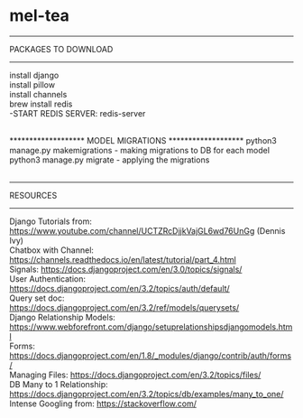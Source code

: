 # mel-tea

*******************
PACKAGES TO DOWNLOAD
*******************

install django <br>
install pillow <br>
install channels <br>
brew install redis <br>
    -START REDIS SERVER: redis-server

<br>
*******************
MODEL MIGRATIONS 
*******************
python3 manage.py makemigrations - making migrations to DB for each model <br>
python3 manage.py migrate - applying the migrations <br>

<br>


*******************
RESOURCES
*******************
Django Tutorials from:      https://www.youtube.com/channel/UCTZRcDjjkVajGL6wd76UnGg (Dennis Ivy) <br>
Chatbox with Channel:       https://channels.readthedocs.io/en/latest/tutorial/part_4.html <br>
Signals:                    https://docs.djangoproject.com/en/3.0/topics/signals/ <br>
User Authentication:        https://docs.djangoproject.com/en/3.2/topics/auth/default/ <br>
Query set doc:              https://docs.djangoproject.com/en/3.2/ref/models/querysets/ <br>
Django Relationship Models: https://www.webforefront.com/django/setuprelationshipsdjangomodels.html <br>
Forms:                      https://docs.djangoproject.com/en/1.8/_modules/django/contrib/auth/forms/ <br>
Managing Files:             https://docs.djangoproject.com/en/3.2/topics/files/ <br>
DB Many to 1 Relationship:  https://docs.djangoproject.com/en/3.2/topics/db/examples/many_to_one/ <br>
Intense Googling from:      https://stackoverflow.com/ <br>






 